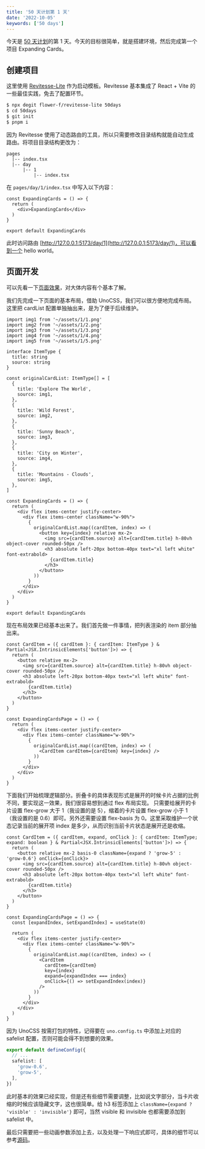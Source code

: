 ```yaml
---
title: '50 天计划第 1 天'
date: '2022-10-05'
keywords: ['50 days']
---
```


今天是 [50 天计划](https://momohanbao.com/notes/50-days-plan)的第 1 天。今天的目标很简单，就是搭建环境，然后完成第一个项目 Expanding Cards。

## 创建项目

这里使用 [Revitesse-Lite](https://github.com/Flower-F/revitesse-lite) 作为启动模板。Revitesse 基本集成了 React + Vite 的一些最佳实践，免去了配置环节。

```bash
$ npx degit flower-f/revitesse-lite 50days
$ cd 50days
$ git init
$ pnpm i
```

因为 Revitesse 使用了动态路由的工具，所以只需要修改目录结构就能自动生成路由。将项目目录结构更改为：

```plain
pages
  |-- index.tsx
  |-- day
      |-- 1
          |-- index.tsx
```

在 `pages/day/1/index.tsx` 中写入以下内容：

```tsx
const ExpandingCards = () => {
  return (
    <div>ExpandingCards</div>
  )
}

export default ExpandingCards
```

此时访问路由 [http://127.0.0.1:5173/day/1](http://127.0.0.1:5173/day/1)，可以看到一个 hello world。

## 页面开发

可以先看一下[页面效果](https://50projects50days-react.netlify.app/day/1)，对大体内容有个基本了解。

我们先完成一下页面的基本布局，借助 UnoCSS，我们可以很方便地完成布局。这里把 cardList 配置单独抽出来，是为了便于后续维护。

```tsx
import img1 from '~/assets/1/1.png'
import img2 from '~/assets/1/2.png'
import img3 from '~/assets/1/3.png'
import img4 from '~/assets/1/4.png'
import img5 from '~/assets/1/5.png'

interface ItemType {
  title: string
  source: string
}

const originalCardList: ItemType[] = [
  {
    title: 'Explore The World',
    source: img1,
  },
  {
    title: 'Wild Forest',
    source: img2,
  },
  {
    title: 'Sunny Beach',
    source: img3,
  },
  {
    title: 'City on Winter',
    source: img4,
  },
  {
    title: 'Mountains - Clouds',
    source: img5,
  },
]

const ExpandingCards = () => {
  return (
    <div flex items-center justify-center>
      <div flex items-center className="w-90%">
        {
          originalCardList.map((cardItem, index) => (
            <button key={index} relative mx-2>
              <img src={cardItem.source} alt={cardItem.title} h-80vh object-cover rounded-50px />
              <h3 absolute left-20px bottom-40px text="xl left white" font-extrabold>
                {cardItem.title}
              </h3>
            </button>
          ))
        }
      </div>
    </div>
  )
}

export default ExpandingCards
```

现在布局效果已经基本出来了。我们首先做一件事情，把列表渲染的 item 部分抽出来。

```tsx
const CardItem = ({ cardItem }: { cardItem: ItemType } & Partial<JSX.IntrinsicElements['button']>) => {
  return (
    <button relative mx-2>
      <img src={cardItem.source} alt={cardItem.title} h-80vh object-cover rounded-50px />
      <h3 absolute left-20px bottom-40px text="xl left white" font-extrabold>
        {cardItem.title}
      </h3>
    </button>
  )
}

const ExpandingCardsPage = () => {
  return (
    <div flex items-center justify-center>
      <div flex items-center className="w-90%">
        {
          originalCardList.map((cardItem, index) => (
            <CardItem cardItem={cardItem} key={index} />
          ))
        }
      </div>
    </div>
  )
}
```

下面我们开始梳理逻辑部分。折叠卡的具体表现形式是展开的时候卡片占据的比例不同，要实现这一效果，我们很容易想到通过 flex 布局实现。
只需要给展开的卡片设置 flex-grow 大于 1（我设置的是 5），缩着的卡片设置 flex-grow 小于 1 （我设置的是 0.6）即可。另外还需要设置 flex-basis 为 0。这里采取维护一个状态记录当前的展开项 index 是多少，从而识别当前卡片状态是展开还是收缩。

```tsx
const CardItem = ({ cardItem, expand, onClick }: { cardItem: ItemType; expand: boolean } & Partial<JSX.IntrinsicElements['button']>) => {
  return (
    <button relative mx-2 basis-0 className={expand ? 'grow-5' : 'grow-0.6'} onClick={onClick}>
      <img src={cardItem.source} alt={cardItem.title} h-80vh object-cover rounded-50px />
      <h3 absolute left-20px bottom-40px text="xl left white" font-extrabold>
        {cardItem.title}
      </h3>
    </button>
  )
}

const ExpandingCardsPage = () => {
  const [expandIndex, setExpandIndex] = useState(0)

  return (
    <div flex items-center justify-center>
      <div flex items-center className="w-90%">
        {
          originalCardList.map((cardItem, index) => (
            <CardItem
              cardItem={cardItem}
              key={index}
              expand={expandIndex === index}
              onClick={() => setExpandIndex(index)}
            />
          ))
        }
      </div>
    </div>
  )
}
```

因为 UnoCSS 按需打包的特性，记得要在 `uno.config.ts` 中添加上对应的 safelist 配置，否则可能会得不到想要的效果。

```ts
export default defineConfig({
  // ...
  safelist: [
    'grow-0.6',
    'grow-5',
  ],
})
```

此时基本的效果已经实现，但是还有些细节需要调整，比如说文字部分，当卡片收缩的时候应该隐藏文字，这也很简单。给 h3 标签添加上 
`className={expand ? 'visible' : 'invisible'}` 即可，当然 visible 和 invisible 也都需要添加到 safelist 中。

最后只需要把一些动画参数添加上去，以及处理一下响应式即可，具体的细节可以参考[源码](https://github.com/Flower-F/50projects50days/blob/main/src/pages/day/1/index.tsx)。
